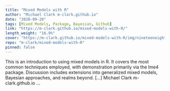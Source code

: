 ```yaml
---
title: "Mixed Models with R"
author: "Michael Clark m-clark.github.io"
date: "2020-09-20"
tags: [Mixed Models, Package, Bayesian, Github]
link: "https://m-clark.github.io/mixed-models-with-R/"
length_weight: "16.9%"
cover: "https://m-clark.github.io/mixed-models-with-R/img/nineteeneightyR.png"
repo: "m-clark/mixed-models-with-R"
pinned: false
---
```


This is an introduction to using mixed models in R. It covers the most common techniques employed, with demonstration primarily via the lme4 package. Discussion includes extensions into generalized mixed models, Bayesian approaches, and realms beyond. [...] Michael Clark m-clark.github.io  ...
